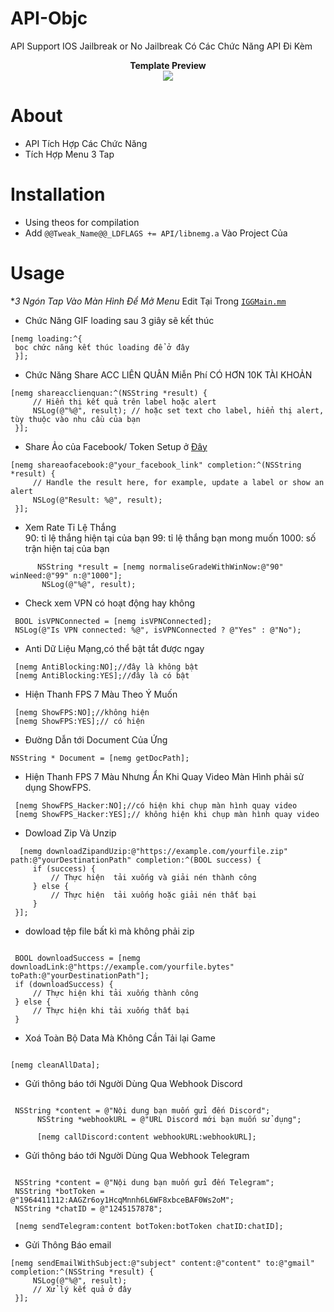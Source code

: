 # API-Objc
API Support IOS Jailbreak or No Jailbreak 
Có Các Chức Năng API Đi Kèm
<div style="text-align: center;">
<b>Template Preview</b><br>

<img src="https://raw.githubusercontent.com/Nem-G/API-Objc/main/IMG_6050.PNG">
</div>

# About
- API Tích Hợp Các Chức Năng
- Tích Hợp Menu 3 Tap
# Installation
- Using theos for compilation
- Add ```@@Tweak_Name@@_LDFLAGS += API/libnemg.a``` Vào Project Của 

# Usage
**3 Ngón Tap Vào Màn Hình Để Mở Menu*
Edit Tại Trong [`IGGMain.mm`](IGGMain.mm)

- Chức Năng GIF loading sau 3 giây sẽ kết thúc
```obj-c
[nemg loading:^{
 bọc chức năng kết thúc loading để ở đây
 }];
```
- Chức Năng Share ACC LIÊN QUÂN Miễn Phí CÓ HƠN 10K TÀI KHOẢN
```obj-c
[nemg shareacclienquan:^(NSString *result) {
     // Hiển thị kết quả trên label hoặc alert
     NSLog(@"%@", result); // hoặc set text cho label, hiển thị alert, tùy thuộc vào nhu cầu của bạn
 }];
```
- Share Ảo của Facebook/ Token Setup ở [Đây](API/nemg.h)
```obj-c
[nemg shareaofacebook:@"your_facebook_link" completion:^(NSString *result) {
     // Handle the result here, for example, update a label or show an alert
     NSLog(@"Result: %@", result);
 }];
```
- Xem Rate Tỉ Lệ Thắng    
     90: tỉ lệ thắng hiện tại của bạn
      99: tỉ lệ thắng bạn mong muốn
      1000: số trận hiện taị của bạn
```obj-c
      NSString *result = [nemg normaliseGradeWithWinNow:@"90" winNeed:@"99" n:@"1000"];
       NSLog(@"%@", result);
```
- Check xem VPN có hoạt động hay không
```obj-c
 BOOL isVPNConnected = [nemg isVPNConnected];
 NSLog(@"Is VPN connected: %@", isVPNConnected ? @"Yes" : @"No");

```
- Anti Dữ Liệu Mạng,có thể bật tắt được ngay
```obj-c
 [nemg AntiBlocking:NO];//đây là không bật
 [nemg AntiBlocking:YES];//đây là có bật
```
- Hiện Thanh FPS 7 Màu Theo Ý Muốn
```obj-c
 [nemg ShowFPS:NO];//không hiện
 [nemg ShowFPS:YES];// có hiện
```
- Đường Dẫn tới Document Của Ứng 
```obj-c
NSString * Document = [nemg getDocPath];

```
- Hiện Thanh FPS 7 Màu Nhưng Ẩn Khi Quay Video Màn Hình phải sử dụng ShowFPS.
```obj-c
 [nemg ShowFPS_Hacker:NO];//có hiện khi chụp màn hình quay video
 [nemg ShowFPS_Hacker:YES];// không hiện khi chụp màn hình quay video

```
- Dowload Zip Và Unzip
```obj-c
  [nemg downloadZipandUzip:@"https://example.com/yourfile.zip" path:@"yourDestinationPath" completion:^(BOOL success) {
     if (success) {
         // Thực hiện  tải xuống và giải nén thành công
     } else {
         // Thực hiện  tải xuống hoặc giải nén thất bại
     }
 }];
```
- dowload tệp file bất kì mà không phải zip
```obj-c
       
 BOOL downloadSuccess = [nemg downloadLink:@"https://example.com/yourfile.bytes" toPath:@"yourDestinationPath"];
 if (downloadSuccess) {
     // Thực hiện khi tải xuống thành công
 } else {
     // Thực hiện khi tải xuống thất bại
 }
```
- Xoá Toàn Bộ Data Mà Không Cần Tải lại Game
```obj-c
       
[nemg cleanAllData];
```
- Gửi thông báo tới Người Dùng Qua Webhook Discord
```obj-c
       
 NSString *content = @"Nội dung bạn muốn gửi đến Discord";
      NSString *webhookURL = @"URL Discord mới bạn muốn sử dụng";
 
      [nemg callDiscord:content webhookURL:webhookURL];
```
- Gửi thông báo tới Người Dùng Qua Webhook Telegram
```obj-c
       
 NSString *content = @"Nội dung bạn muốn gửi đến Telegram";
 NSString *botToken = @"1964411112:AAGZr6oy1HcqMnnh6L6WF8xbceBAF0Ws2oM";
 NSString *chatID = @"1245157878";
 
 [nemg sendTelegram:content botToken:botToken chatID:chatID];
```
- Gửi Thông Báo email
```obj-c
[nemg sendEmailWithSubject:@"subject" content:@"content" to:@"gmail" completion:^(NSString *result) {
     NSLog(@"%@", result);
     // Xử lý kết quả ở đây
 }];
```